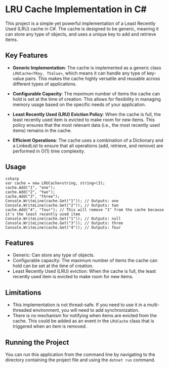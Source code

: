 
# LRU Cache Implementation in C#

This project is a simple yet powerful implementation of a Least Recently Used (LRU) cache in C#. The cache is designed to be generic, meaning it can store any type of objects, and uses a unique key to add and retrieve items. 

## Key Features

- **Generic Implementation**: The cache is implemented as a generic class `LRUCache<TKey, TValue>`, which means it can handle any type of key-value pairs. This makes the cache highly versatile and reusable across different types of applications.

- **Configurable Capacity**: The maximum number of items the cache can hold is set at the time of creation. This allows for flexibility in managing memory usage based on the specific needs of your application.

- **Least Recently Used (LRU) Eviction Policy**: When the cache is full, the least recently used item is evicted to make room for new items. This policy ensures that the most relevant data (i.e., the most recently used items) remains in the cache.

- **Efficient Operations**: The cache uses a combination of a Dictionary and a LinkedList to ensure that all operations (add, retrieve, and remove) are performed in O(1) time complexity.

## Usage



    csharp
    var cache = new LRUCache<string, string>(3);
    cache.Add("1", "one");
    cache.Add("2", "two");
    cache.Add("3", "three");
    Console.WriteLine(cache.Get("1")); // Outputs: one
    Console.WriteLine(cache.Get("2")); // Outputs: two
    cache.Add("4", "four"); // This will remove "1" from the cache because it's the least recently used item
    Console.WriteLine(cache.Get("1")); // Outputs: null
    Console.WriteLine(cache.Get("3")); // Outputs: three
    Console.WriteLine(cache.Get("4")); // Outputs: four




## Features

- Generic: Can store any type of objects.
- Configurable capacity: The maximum number of items the cache can hold can be set at the time of creation.
- Least Recently Used (LRU) eviction: When the cache is full, the least recently used item is evicted to make room for new items.

## Limitations

- This implementation is not thread-safe. If you need to use it in a multi-threaded environment, you will need to add synchronization.
- There is no mechanism for notifying when items are evicted from the cache. This could be added as an event in the `LRUCache` class that is triggered when an item is removed.

## Running the Project

You can run this application from the command line by navigating to the directory containing the project file and using the `dotnet run` command.

